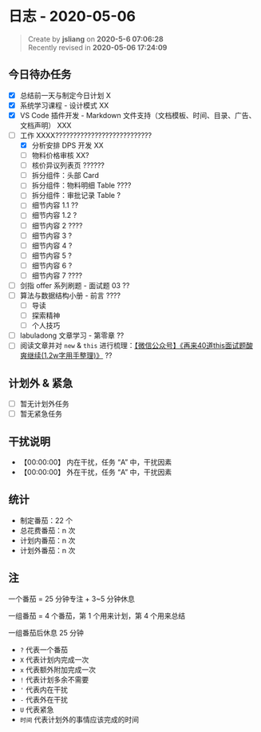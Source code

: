 日志 - 2020-05-06
===

> Create by **jsliang** on **2020-5-6 07:06:28**  
> Recently revised in **2020-05-06 17:24:09**

## 今日待办任务

* [x] 总结前一天与制定今日计划 X
* [x] 系统学习课程 - 设计模式 XX
* [x] VS Code 插件开发 - Markdown 文件支持（文档模板、时间、目录、广告、文档声明） XXX
* [ ] 工作 XXXX???????????????????????????
  * [x] 分析安排 DPS 开发 XX
  * [ ] 物料价格审核 XX?
  * [ ] 核价异议列表页 ??????
  * [ ] 拆分组件：头部 Card
  * [ ] 拆分组件：物料明细 Table ????
  * [ ] 拆分组件：审批记录 Table ?
  * [ ] 细节内容 1.1 ??
  * [ ] 细节内容 1.2 ?
  * [ ] 细节内容 2 ????
  * [ ] 细节内容 3 ?
  * [ ] 细节内容 4 ?
  * [ ] 细节内容 5 ?
  * [ ] 细节内容 6 ?
  * [ ] 细节内容 7 ????
* [ ] 剑指 offer 系列刷题 - 面试题 03 ??
* [ ] 算法与数据结构小册 - 前言 ????
  * [ ] 导读
  * [ ] 探索精神
  * [ ] 个人技巧
* [ ] labuladong 文章学习 - 第零章 ??
* [ ] 阅读文章并对 `new` & `this` 进行梳理：[【微信公众号】《再来40道this面试题酸爽继续(1.2w字用手整理)》](https://mp.weixin.qq.com/s/k8PngT7afosSxUJSECRtJA) ??

## 计划外 & 紧急

* [ ] 暂无计划外任务
* [ ] 暂无紧急任务

## 干扰说明

* 【00:00:00】 内在干扰，任务 “A” 中，干扰因素
* 【00:00:00】 外在干扰，任务 “A” 中，干扰因素

## 统计

* 制定番茄：22 个
* 总花费番茄：n 次
* 计划内番茄：n 次
* 计划外番茄：n 次

## 注

一个番茄 = 25 分钟专注 + 3~5 分钟休息

一组番茄 = 4 个番茄，第 1 个用来计划，第 4 个用来总结

一组番茄后休息 25 分钟

* `?` 代表一个番茄
* `X` 代表计划内完成一次
* `x` 代表额外附加完成一次
* `!` 代表计划多余不需要
* `'` 代表内在干扰
* `-` 代表外在干扰
* `U` 代表紧急
* `时间` 代表计划外的事情应该完成的时间
